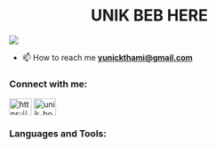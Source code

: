 <h1 align="center"> UNIK BEB HERE </h1>

![](https://komarev.com/ghpvc/?username=your-github-username&abbreviated=true)

- 📫 How to reach me **yunickthami@gmail.com**

<h3 align="left">Connect with me:</h3>
<p align="left">
<a href="https://fb.com/https://www.facebook.com/yunickeditz" target="blank"><img align="center" src="https://raw.githubusercontent.com/rahuldkjain/github-profile-readme-generator/master/src/images/icons/Social/facebook.svg" alt="https://www.facebook.com/yunickeditz" height="30" width="40" /></a>
<a href="https://instagram.com/unik_bott" target="blank"><img align="center" src="https://raw.githubusercontent.com/rahuldkjain/github-profile-readme-generator/master/src/images/icons/Social/instagram.svg" alt="unik_bott" height="30" width="40" /></a>
</p>

<h3 align="left">Languages and Tools:</h3>
